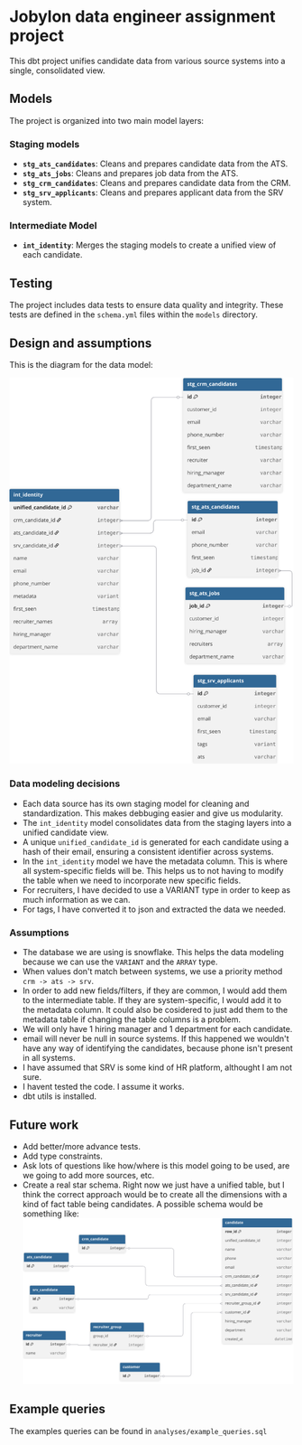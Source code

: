 # Jobylon data engineer assignment project

This dbt project unifies candidate data from various source systems into a single, consolidated view.

## Models

The project is organized into two main model layers:

### Staging models

- **`stg_ats_candidates`**: Cleans and prepares candidate data from the ATS.
- **`stg_ats_jobs`**: Cleans and prepares job data from the ATS.
- **`stg_crm_candidates`**: Cleans and prepares candidate data from the CRM.
- **`stg_srv_applicants`**: Cleans and prepares applicant data from the SRV system.

### Intermediate Model

- **`int_identity`**: Merges the staging models to create a unified view of each candidate.

## Testing

The project includes data tests to ensure data quality and integrity. These tests are defined in the `schema.yml` files within the `models` directory.

## Design and assumptions

This is the diagram for the data model:

![data model diagram](data_model_diagram.svg)

### Data modeling decisions

- Each data source has its own staging model for cleaning and standardization. This makes debbuging easier and give us modularity.
- The `int_identity` model consolidates data from the staging layers into a unified candidate view.
- A unique `unified_candidate_id` is generated for each candidate using a hash of their email, ensuring a consistent identifier across systems.
- In the `int_identity` model we have the metadata column. This is where all system-specific fields will be. This helps us to not having to modify the table when we need to incorporate new specific fields.
- For recruiters, I have decided to use a VARIANT type in order to keep as much information as we can.
- For tags, I have converted it to json and extracted the data we needed.

### Assumptions
- The database we are using is snowflake. This helps the data modeling because we can use the `VARIANT` and the `ARRAY` type.
- When values don't match between systems, we use a priority method `crm -> ats -> srv`.
- In order to add new fields/filters, if they are common, I would add them to the intermediate table. If they are system-specific, I would add it to the metadata column. It could also be cosidered to just add them to the metadata table if changing the table columns is a problem.
- We will only have 1 hiring manager and 1 department for each candidate.
- email will never be null in source systems. If this happened we wouldn't have any way of identifying the candidates, because phone isn't present in all systems.
- I have assumed that SRV is some kind of HR platform, althought I am not sure.
- I havent tested the code. I assume it works.
- dbt utils is installed.


## Future work
- Add better/more advance tests.
- Add type constraints.
- Ask lots of questions like how/where is this model going to be used, are we going to add more sources, etc.
- Create a real star schema. Right now we just have a unified table, but I think the correct approach would be to create all the dimensions with a kind of fact table being candidates. A possible schema would be something like:
![possible star schema](possible_star_schema.svg)

## Example queries

The examples queries can be found in `analyses/example_queries.sql`